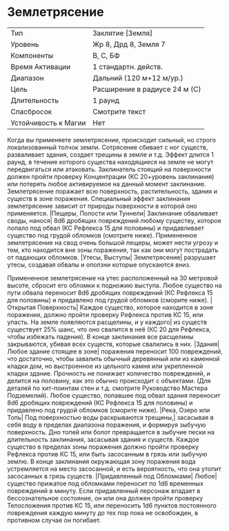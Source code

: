 
# Землетрясение

| | |
|---|---|
|Тип|Заклятие [Земля]|
|Уровень| Жр 8, Дрд 8, Земля 7|
|Компоненты| В, С, БФ|
|Время Активации| 1 стандартн. действ.|
|Диапазон| Дальний (120 м+12 м/ур.)|
|Цель| Расширение в радиусе 24 м (С)|
|Длительность| 1 раунд|
|Спасбросок| Смотрите текст|
|Устойчивость к Магии| Нет|

Когда вы применяете землетрясение, происходит сильный, но строго локализованный толчок земли. Сотрясение сбивает с ног существ, разваливает здания, создает трещины в земле и т.д. Эффект длится 1 раунд, в течение которого существа находящиеся на земле не могут передвигаться или атаковать. Заклинатель стоящий на поверхности должен пройти проверку Концентрации (КС 20+уровень заклинания) или потерять любое активируемое на данный момент заклинание. Землетрясение поражает всю поверхность, растительность, здания и существ в зоне поражения. Специальный эффект заклинания землетрясение зависит от природы поверхности в которой оно применяется. |Пещеры, Полости или Туннели| Заклинание обваливает своды, нанося| 8d6 дробящих повреждений любому существу, которое попало под обвал (КС Рефлекса 15 для половины) и придавливает существо под грудой обломков (смотрите ниже). Примененное землетрясение на свод очень большой пещеры, может нести угрозу и тем, кто находится вне зоны поражения, так как они могут пострадать от падающих обломков. |Утесы, Выступы| Землетрясение| разрушает утесы, создавая обвалы и оползни которые опускаются вниз.

Примененное землетрясение на утес расположенный на 30 метровой высоте, сбросит его обломки к подножию выступа. Любое существо на пути обвала переносит 8d6 дробящих повреждений (КС Рефлекса 15 для половины) и придавлено под грудой обломков (сморите ниже). |Открытая Поверхность| Каждое существо, которое находится в зоне поражения, должно пройти проверку Рефлекса против КС 15, или упасть. На земле появляются расщелины, и у каждого| из существ существует 25% шанс, что оно свалится в неё (КС 20 для Рефлекса, чтобы избежать падения). В конце заклинания все расщелины закрываются, убивая всех существ, которые свалились в них. |Здания| Любое здание стоящее в зоне| поражения переносит 100 повреждений, что достаточно, чтобы завалить обычный деревянный или из каменной кладки дом, но выстроенное из цельного камня или укрепленной кладки здание. Прочность не понижает количество повреждений, и делится на половину, как это обычно происходит с объектами. (Для деталей по хит-поинтам стен и т.д. смотрите Руководство Мастера Подземелий). Любое существо, попавшее под обвал здания переносит 8d6 дробящих повреждений (КС Рефлекса 15 для половины) и придавлено под грудой обломков (сморите ниже). |Река, Озеро или Топь| Под поверхностью воды раскрываются трещины,| засасывая в себя воду в пределах диапазона поражения, и формируя зыбучую поверхность. Дно топей или болот превращается в зыбучие пески на длительность заклинания, засасывая здания и существ. Каждое существо в пределах зоны поражения должно пройти проверку Рефлекса против КС 15, или быть засосанным в грязь или зыбучую землю. В конце заклинания окружающая зону поражения вода устремляется на место засосанной, и есть вероятность, что она утопит засосанных в грязь существ. |Придавленный под Обломками| Любое| существо прижатое под обломками переносит по 1d6 временных повреждений в минуту. Если придавленный персонаж впадает в бессознательное состояние, он или она должен пройти проверку Телосложения против КС 15, или переносить 1d6 пунктов постоянного повреждения каждую минуту до тех пор пока не освобожден, в противном случае он погибает.